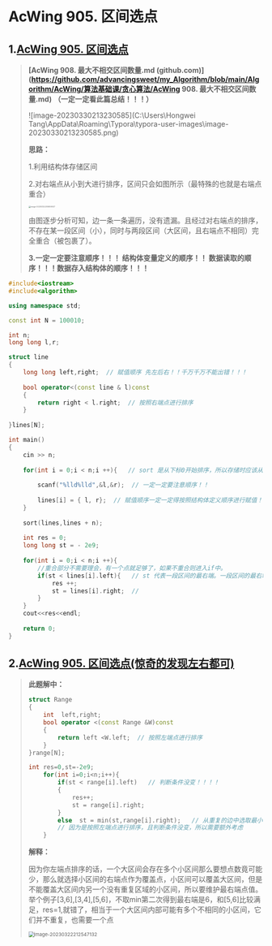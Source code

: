 # AcWing 905. 区间选点

## 1.[AcWing 905. 区间选点](https://www.acwing.com/problem/content/907/)

> **[AcWing 908. 最大不相交区间数量.md (github.com)](https://github.com/advancingsweet/my_Algorithm/blob/main/Algorithm/AcWing/算法基础课/贪心算法/AcWing 908. 最大不相交区间数量.md)**  **（一定一定看此篇总结！！！）**
>
> ![image-20230330213230585](C:\Users\Hongwei Tang\AppData\Roaming\Typora\typora-user-images\image-20230330213230585.png)
>
> **思路：**
>
> 1.利用结构体存储区间
>
> 2.对右端点从小到大进行排序，区间只会如图所示（最特殊的也就是右端点重合）
>
> <img src="C:\Users\Hongwei Tang\AppData\Roaming\Typora\typora-user-images\image-20230322205806937.png" alt="image-20230322205806937" style="zoom:25%;" />
>
> 由图逐步分析可知，边一条一条遍历，没有遗漏。且经过对右端点的排序，不存在某一段区间（小），同时与两段区间（大区间，且右端点不相同）完全重合（被包裹了）。
>
> **3.一定一定要注意顺序！！！ 结构体变量定义的顺序！！ 数据读取的顺序！！！数据存入结构体的顺序！！！**

```C++
#include<iostream>
#include<algorithm>

using namespace std;

const int N = 100010;

int n;
long long l,r;

struct line
{
    long long left,right;  // 赋值顺序 先左后右！！千万千万不能出错！！！
    
    bool operator<(const line & l)const
    {
        return right < l.right;  // 按照右端点进行排序
    }
    
}lines[N];

int main()
{
    cin >> n;
    
    for(int i = 0;i < n;i ++){   // sort 是从下标0开始排序，所以存储时应该从下标0开始
        
        scanf("%lld%lld",&l,&r);  // 一定一定要注意顺序！！
        
        lines[i] = { l, r};  // 赋值顺序一定一定得按照结构体定义顺序进行赋值！！！
    }
    
    sort(lines,lines + n);
    
    int res = 0;
    long long st = - 2e9;
    
    for(int i = 0;i < n;i ++){
        //重合部分不需要理会，有一个点就足够了，如果不重合则进入if中。
        if(st < lines[i].left){   // st 代表一段区间的最右端。一段区间的最右端小于另一端区间的最左端，则两个区间不重合。那么所需的点必须加一。
            res ++;
            st = lines[i].right;  //
        }
    }
    cout<<res<<endl;
    
    return 0;
}
```

## 2.[AcWing 905. 区间选点(惊奇的发现左右都可)](https://www.acwing.com/solution/content/10615/)

> **此题解中：**
>
> ```C++
> struct Range
> {
>     int  left,right;
>     bool operator <(const Range &W)const
>     {
>         return left <W.left;  // 按照左端点进行排序
>     }
> }range[N];
> 
> int res=0,st=-2e9;
>     for(int i=0;i<n;i++){
>         if(st < range[i].left)   // 判断条件没变！！！！
>         {
>             res++;
>             st = range[i].right;
>         }
>         else  st = min(st,range[i].right);   // 从重复的边中选取最小值
>         // 因为是按照左端点进行排序，且判断条件没变，所以需要额外考虑
>     }
> ```
>
> **解释：**
>
> 因为你左端点排序的话，一个大区间会存在多个小区间那么要想点数竟可能少，那么就选择小区间的右端点作为覆盖点，小区间可以覆盖大区间，但是不能覆盖大区间内另一个没有重复区域的小区间，所以要维护最右端点值。举个例子[3,6],[3,4],[5,6]，不取min第二次得到最右端是6，和[5,6]比较满足，res=1,就错了，相当于一个大区间内部可能有多个不相同的小区间，它们并不重复，也需要一个点
>
> <img src="C:\Users\Hongwei Tang\AppData\Roaming\Typora\typora-user-images\image-20230322212547132.png" alt="image-20230322212547132" style="zoom: 67%;" />
>
> 